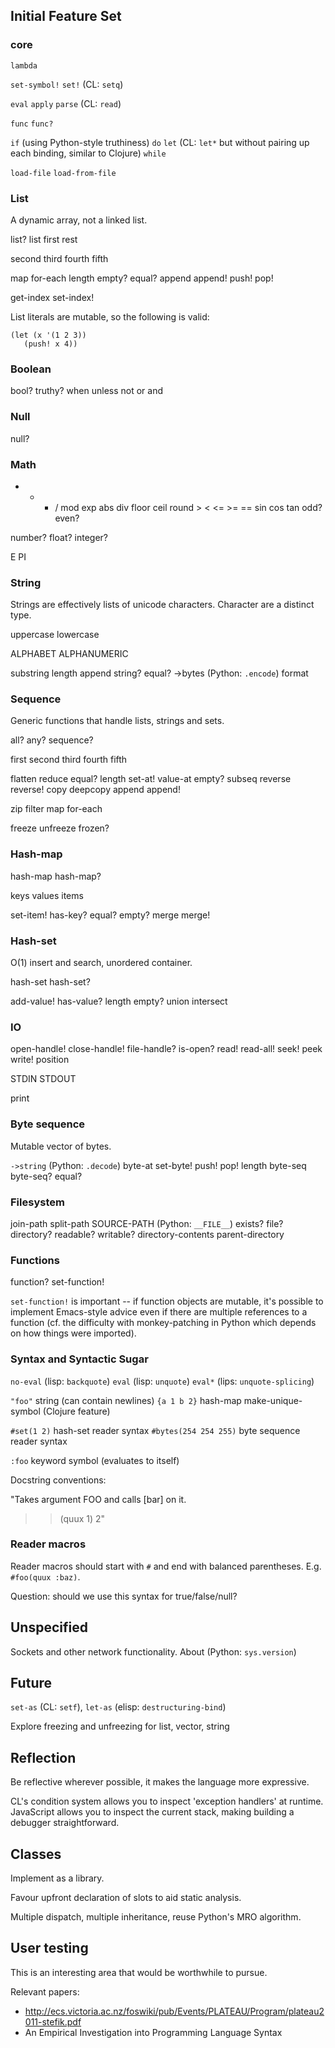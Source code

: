 ## Initial Feature Set

### core

`lambda`

`set-symbol!` `set!` (CL: `setq`)

`eval` `apply` `parse` (CL: `read`)

`func` `func?`

`if` (using Python-style truthiness) `do` `let` (CL: `let*` but
without pairing up each binding, similar to Clojure) `while`

`load-file` `load-from-file`

### List

A dynamic array, not a linked list.

list? list first rest

second third fourth fifth

map for-each length empty? equal? append append! push! pop!

get-index set-index!

List literals are mutable, so the following is valid:

    (let (x '(1 2 3))
       (push! x 4))

### Boolean

bool? truthy? when unless not or and

### Null

null?

### Math

+ - * / mod exp abs div floor ceil round > < <= >= == sin cos tan odd? even?

number? float? integer?

E PI

### String

Strings are effectively lists of unicode characters. Character are a
distinct type.

uppercase lowercase

ALPHABET ALPHANUMERIC

substring length append string? equal? ->bytes (Python: `.encode`)
format

### Sequence

Generic functions that handle lists, strings and sets.

all? any? sequence?

first second third fourth fifth

flatten reduce equal? length set-at! value-at empty? subseq reverse
reverse! copy deepcopy append append!

zip filter map for-each

freeze unfreeze frozen?

### Hash-map

hash-map hash-map?

keys values items

set-item! has-key? equal? empty? merge merge!

### Hash-set

O(1) insert and search, unordered container.

hash-set hash-set?

add-value! has-value? length empty? union intersect

### IO

open-handle! close-handle! file-handle? is-open? read! read-all! seek!
peek write! position

STDIN STDOUT

print

### Byte sequence

Mutable vector of bytes.

`->string` (Python: `.decode`) byte-at set-byte! push! pop! length
byte-seq byte-seq? equal?

### Filesystem

join-path split-path SOURCE-PATH (Python: `__FILE__`) exists? file?
directory? readable? writable? directory-contents parent-directory

### Functions

function? set-function!

`set-function!` is important -- if function objects are mutable, it's
possible to implement Emacs-style advice even if there are multiple
references to a function (cf. the difficulty with monkey-patching in
Python which depends on how things were imported).

### Syntax and Syntactic Sugar

`no-eval` (lisp: `backquote`)
`eval` (lisp: `unquote`)
`eval*` (lips: `unquote-splicing`)

`"foo"` string (can contain newlines)
`{a 1 b 2}` hash-map
make-unique-symbol (Clojure feature)

`#set(1 2)` hash-set reader syntax
`#bytes(254 254 255)` byte sequence reader syntax

`:foo` keyword symbol (evaluates to itself)

Docstring conventions:

"Takes argument FOO and calls [bar] on it.

>> (quux 1)
2"

### Reader macros

Reader macros should start with `#` and end with
balanced parentheses. E.g. `#foo(quux :baz)`.

Question: should we use this syntax for true/false/null?

## Unspecified

Sockets and other network functionality. About (Python: `sys.version`)

## Future

`set-as` (CL: `setf`), `let-as` (elisp: `destructuring-bind`)

Explore freezing and unfreezing for list, vector, string

## Reflection

Be reflective wherever possible, it makes the language more
expressive.

CL's condition system allows you to inspect 'exception handlers' at
runtime. JavaScript allows you to inspect the current stack, making
building a debugger straightforward.

## Classes

Implement as a library.

Favour upfront declaration of slots to aid static analysis.

Multiple dispatch, multiple inheritance, reuse Python's MRO algorithm.

## User testing

This is an interesting area that would be worthwhile to pursue.

Relevant papers:

* http://ecs.victoria.ac.nz/foswiki/pub/Events/PLATEAU/Program/plateau2011-stefik.pdf
* An Empirical Investigation into Programming Language Syntax
